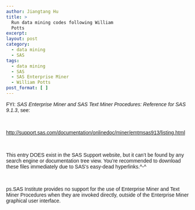 ```yaml
---
author: Jiangtang Hu
title: >
  Run data mining codes following William
  Potts
excerpt:
layout: post
category:
  - data mining
  - SAS
tags:
  - data mining
  - SAS
  - SAS Enterprise Miner
  - William Potts
post_format: [ ]
---
```

<font face=Arial>FYI: *SAS Enterprise Miner and SAS Text Miner Procedures: Reference for SAS 9.1.3*, see:</font>

<font face=Arial></font> 

<font face=Arial><http://support.sas.com/documentation/onlinedoc/miner/emtmsas913/listing.html></font>

<font face=Arial></font> 

<font face=Arial>This entry DOES exist in the SAS Support website, but it can’t be found by any search engine or documentation tree view. </font><font face=Arial>You’re recommended to download these files immediately due to SAS’s easy-dead hyperlinks.^-^ </font>

<font face=Arial></font> 

<font face=Arial>ps.SAS Institute provides no support for the use of Enterprise Miner and Text Miner Procedures when they are invoked directly, outside of the Enterprise Miner graphical user interface.</font>